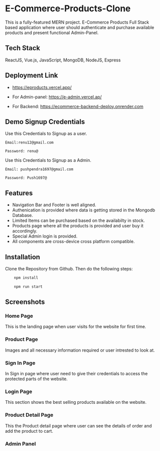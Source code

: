 # E-Commerce-Products-Clone

This is a fully-featured MERN project. E-Commerce Products Full Stack based application where user should authenticate and purchase available products and present functional Admin-Panel.

## Tech Stack

ReactJS, Vue.js, JavaScript, MongoDB, NodeJS, Express


## Deployment Link
   - https://eproducts.vercel.app/

   - For Admin-panel: https://e-admin.vercel.ap/
     
   - For Backend: https://ecommerce-backend-deploy.onrender.com

## Demo Signup Credentials
Use this Credentials to Signup as a user.

``Email:renu12@gmail.com``

``Password: renu@``

Use this Credentials to Signup as a Admin.

``Email: pushpendra1697@gmail.com``

``Password: Push1697@``
## Features

- Navigation Bar and Footer is well aligned.
- Authenication is provided where data is getting stored in the Mongodb Database.
- Limited Items can be purchased based on the availabilty in stock.
- Products page where all the products is provided and user buy it accordingly.
- Special Admin login is provided.
- All components are cross-device cross platform compatible.

## Installation

Clone the Repository from Github. Then do the following steps:

```bash
    npm install

    npm run start
```
    
## Screenshots

 ### Home Page
 This is the landing page when user visits for the website for first time.



 ### Product Page
Images and all necessary information required or user intrested to look at.



 ### Sign In Page
 In Sign in page where user need to give their credentials to access the protected parts of the website.
 



  ### Login Page
 This section shows the best selling products available on the website.
 



 ### Product Detail Page
 This the Product detail page where user can see the details of order and add the product to cart.

 ### Admin Panel
 




